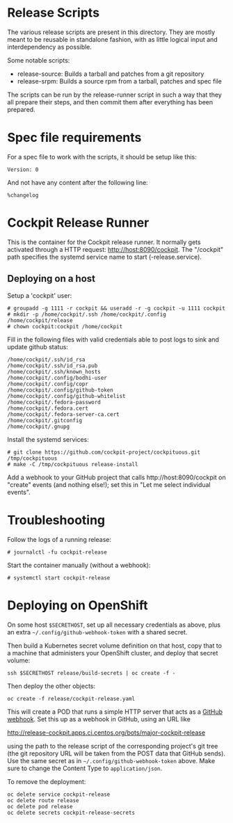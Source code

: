 # Release Scripts

The various release scripts are present in this directory. They are mostly
meant to be reusable in standalone fashion, with as little logical input
and interdependency as possible.

Some notable scripts:

 * release-source: Builds a tarball and patches from a git repository
 * release-srpm: Builds a source rpm from a tarball, patches and spec file

The scripts can be run by the release-runner script in such a way that
they all prepare their steps, and then commit them after everything has
been prepared.

# Spec file requirements

For a spec file to work with the scripts, it should be setup like this:

    Version: 0

And not have any content after the following line:

    %changelog

# Cockpit Release Runner

This is the container for the Cockpit release runner. It normally gets
activated through a HTTP request: <http://host:8090/cockpit>. The "/cockpit"
path specifies the systemd service name to start (<name>-release.service).

## Deploying on a host

Setup a 'cockpit' user:

    # groupadd -g 1111 -r cockpit && useradd -r -g cockpit -u 1111 cockpit
    # mkdir -p /home/cockpit/.ssh /home/cockpit/.config /home/cockpit/release
    # chown cockpit:cockpit /home/cockpit

Fill in the following files with valid credentials able to post logs to sink and
update github status:

    /home/cockpit/.ssh/id_rsa
    /home/cockpit/.ssh/id_rsa.pub
    /home/cockpit/.ssh/known_hosts
    /home/cockpit/.config/bodhi-user
    /home/cockpit/.config/copr
    /home/cockpit/.config/github-token
    /home/cockpit/.config/github-whitelist
    /home/cockpit/.fedora-password
    /home/cockpit/.fedora.cert
    /home/cockpit/.fedora-server-ca.cert
    /home/cockpit/.gitconfig
    /home/cockpit/.gnupg

Install the systemd services:

    # git clone https://github.com/cockpit-project/cockpituous.git /tmp/cockpituous
    # make -C /tmp/cockpituous release-install

Add a webhook to your GitHub project that calls http://host:8090/cockpit on
"create" events (and nothing else!); set this in "Let me select individual events".

# Troubleshooting

Follow the logs of a running release:

    # journalctl -fu cockpit-release

Start the container manually (without a webhook):

    # systemctl start cockpit-release

# Deploying on OpenShift

On some host `$SECRETHOST`, set up all necessary credentials as above, plus an
extra `~/.config/github-webhook-token` with a shared secret.

Then build a Kubernetes secret volume definition on that host, copy that to a
machine that administers your OpenShift cluster, and deploy that secret volume:

    ssh $SECRETHOST release/build-secrets | oc create -f -

Then deploy the other objects:

    oc create -f release/cockpit-release.yaml

This will create a POD that runs a simple HTTP server that acts as a
[GitHub webhook](https://developer.github.com/webhooks/). Set this up as a
webhook in GitHub, using an URL like

   http://release-cockpit.apps.ci.centos.org/bots/major-cockpit-release

using the path to the release script of the corresponding project's git tree
(the git repository URL will be taken from the POST data that GitHub sends).
Use the same secret as in `~/.config/github-webhook-token` above. Make sure to
change the Content Type to `application/json`.

To remove the deployment:

    oc delete service cockpit-release
    oc delete route release
    oc delete pod release
    oc delete secrets cockpit-release-secrets

